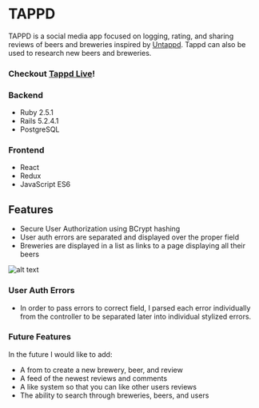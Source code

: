 # TAPPD
TAPPD is a social media app focused on logging, rating, and sharing reviews of beers and breweries inspired by [Untappd](https://untappd.com/). Tappd can also be used to research new beers and breweries.

### Checkout [Tappd Live](https://tappd-ct.herokuapp.com/#/)!

### Backend
- Ruby 2.5.1
- Rails 5.2.4.1
- PostgreSQL
### Frontend
- React
- Redux
- JavaScript ES6

## Features
- Secure User Authorization using BCrypt hashing
- User auth errors are separated and displayed over the proper field
- Breweries are displayed in a list as links to a page displaying all their beers

![alt text](/tappd/app/assets/images/UserAuthErrors.png "User Auth Errors")
### User Auth Errors
- In order to pass errors to correct field, I parsed each error individually from the controller to be separated later into individual stylized errors.


### Future Features
In the future I would like to add:
- A from to create a new brewery, beer, and review
- A feed of the newest reviews and comments
- A like system so that you can like other users reviews
- The ability to search through breweries, beers, and users